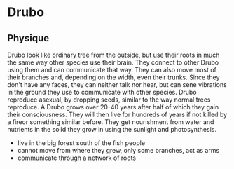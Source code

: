 # Drubo

## Physique
Drubo look like ordinary tree from the outside, but use their roots in much the same way other species use their brain.
They connect to other Drubo using them and can communicate that way.
They can also move most of their branches and, depending on the width, even their trunks.
Since they don't have any faces, they can neither talk nor hear, but can sene vibrations in the ground they use to communicate with other species.
Drubo reproduce asexual, by dropping seeds, similar to the way normal trees reproduce.
A Drubo grows over 20-40 years after half of which they gain their consciousness.
They will then live for hundreds of years if not killed by a fireor something similar before.
They get nourishment from water and nutrients in the soild they grow in using the sunlight and photosynthesis.

* live in the big forest south of the fish people
* cannot move from where they grew, only some branches, act as arms
* communicate through a network of roots
